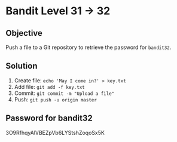 # Bandit Level 31 → 32

## Objective
Push a file to a Git repository to retrieve the password for `bandit32`.

## Solution
1. Create file: `echo 'May I come in?' > key.txt`
2. Add file: `git add -f key.txt`
3. Commit: `git commit -m "Upload a file"`
4. Push: `git push -u origin master`

## Password for bandit32
3O9RfhqyAlVBEZpVb6LYStshZoqoSx5K